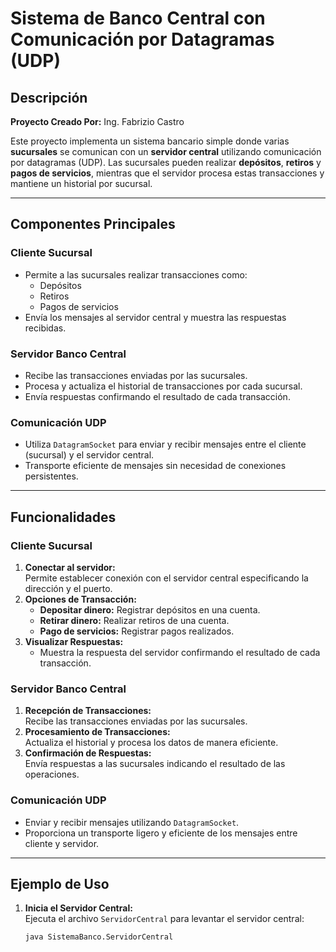 # Sistema de Banco Central con Comunicación por Datagramas (UDP)

## Descripción
**Proyecto Creado Por:** Ing. Fabrizio Castro

Este proyecto implementa un sistema bancario simple donde varias **sucursales** se comunican con un **servidor central** utilizando comunicación por datagramas (UDP). Las sucursales pueden realizar **depósitos**, **retiros** y **pagos de servicios**, mientras que el servidor procesa estas transacciones y mantiene un historial por sucursal.

---

## Componentes Principales

### **Cliente Sucursal**
- Permite a las sucursales realizar transacciones como:
  - Depósitos
  - Retiros
  - Pagos de servicios
- Envía los mensajes al servidor central y muestra las respuestas recibidas.

### **Servidor Banco Central**
- Recibe las transacciones enviadas por las sucursales.
- Procesa y actualiza el historial de transacciones por cada sucursal.
- Envía respuestas confirmando el resultado de cada transacción.

### **Comunicación UDP**
- Utiliza `DatagramSocket` para enviar y recibir mensajes entre el cliente (sucursal) y el servidor central.
- Transporte eficiente de mensajes sin necesidad de conexiones persistentes.

---

## Funcionalidades

### **Cliente Sucursal**
1. **Conectar al servidor:**  
   Permite establecer conexión con el servidor central especificando la dirección y el puerto.
2. **Opciones de Transacción:**
   - **Depositar dinero:** Registrar depósitos en una cuenta.
   - **Retirar dinero:** Realizar retiros de una cuenta.
   - **Pago de servicios:** Registrar pagos realizados.
3. **Visualizar Respuestas:**
   - Muestra la respuesta del servidor confirmando el resultado de cada transacción.

### **Servidor Banco Central**
1. **Recepción de Transacciones:**  
   Recibe las transacciones enviadas por las sucursales.
2. **Procesamiento de Transacciones:**  
   Actualiza el historial y procesa los datos de manera eficiente.
3. **Confirmación de Respuestas:**  
   Envía respuestas a las sucursales indicando el resultado de las operaciones.

### **Comunicación UDP**
- Enviar y recibir mensajes utilizando `DatagramSocket`.
- Proporciona un transporte ligero y eficiente de los mensajes entre cliente y servidor.

---

## Ejemplo de Uso

1. **Inicia el Servidor Central:**  
   Ejecuta el archivo `ServidorCentral` para levantar el servidor central:
   ```bash
   java SistemaBanco.ServidorCentral
